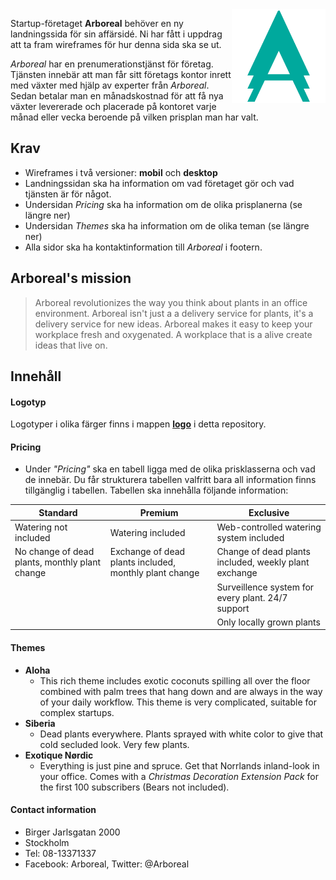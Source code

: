 <img src="logo/color.png" alt="Arboreal" height="150" width="auto" align="right">

Startup-företaget **Arboreal** behöver en ny landningssida för sin affärsidé. Ni har fått i uppdrag att ta fram wireframes för hur denna sida ska se ut. 

_Arboreal_ har en prenumerationstjänst för företag. Tjänsten innebär att man får sitt företags kontor inrett med växter med hjälp av experter från _Arboreal_. Sedan betalar man en månadskostnad för att få nya växter levererade och placerade på kontoret varje månad eller vecka beroende på vilken prisplan man har valt.

## Krav

* Wireframes i två versioner: **mobil** och **desktop**
* Landningssidan ska ha information om vad företaget gör och vad tjänsten är för något.
* Undersidan *Pricing* ska ha information om de olika prisplanerna (se längre ner)
* Undersidan *Themes* ska ha information om de olika teman (se längre ner)
* Alla sidor ska ha kontaktinformation till _Arboreal_ i footern.

## Arboreal's mission

>Arboreal revolutionizes the way you think about plants in an office environment. Arboreal isn't just a a delivery service for plants, it's a delivery service for new ideas. Arboreal makes it easy to keep your workplace fresh and oxygenated. A workplace that is a alive create ideas that live on.

## Innehåll

#### Logotyp

Logotyper i olika färger finns i mappen [**logo**](https://github.com/mi-fed17/arboreal/tree/gh-pages/logo) i detta repository.

#### Pricing

* Under _"Pricing"_ ska en tabell ligga med de olika prisklasserna och vad de innebär. Du får strukturera tabellen valfritt bara all information finns tillgänglig i tabellen. Tabellen ska innehålla följande information:

| Standard  | Premium | Exclusive |
|---|---|---|
| Watering not included | Watering included | Web-controlled watering system included |
| No change of dead plants, monthly plant change| Exchange of dead plants included, monthly plant change | Change of dead plants included, weekly plant exchange |
| | | Surveillence system for every plant. 24/7 support |
| | | Only locally grown plants |

#### Themes

* __Aloha__
    + This rich theme includes exotic coconuts spilling all over the floor combined with palm trees that hang down and are always in the way of your daily workflow. This theme is very complicated, suitable for complex startups.
* __Siberia__
    + Dead plants everywhere. Plants sprayed with white color to give that cold secluded look. Very few plants.
* __Exotique Nørdic__ 
    + Everything is just pine and spruce. Get that Norrlands inland-look in your office. Comes with a _Christmas Decoration Extension Pack_ for the first 100 subscribers (Bears not included).

#### Contact information

* Birger Jarlsgatan 2000
* Stockholm
* Tel: 08-13371337
* Facebook: Arboreal, Twitter: @Arboreal

